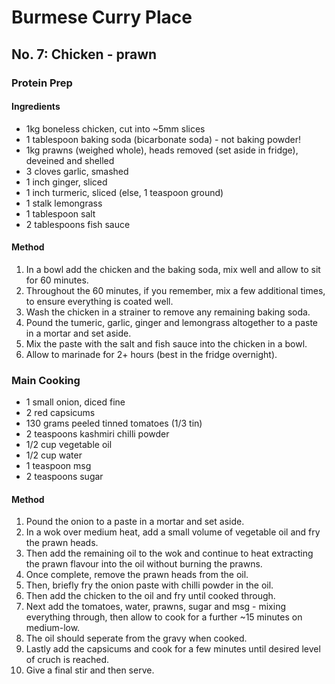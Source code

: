 # Burmese Curry Place

## No. 7: Chicken - prawn

### Protein Prep

#### Ingredients

* 1kg boneless chicken, cut into ~5mm slices
* 1 tablespoon baking soda (bicarbonate soda) - not baking powder!
* 1kg prawns (weighed whole), heads removed (set aside in fridge), deveined and shelled
* 3 cloves garlic, smashed
* 1 inch ginger, sliced
* 1 inch turmeric, sliced (else, 1 teaspoon ground)
* 1 stalk lemongrass
* 1 tablespoon salt
* 2 tablespoons fish sauce

#### Method

1. In a bowl add the chicken and the baking soda, mix well and allow to sit for 60 minutes.
1. Throughout the 60 minutes, if you remember, mix a few additional times, to ensure everything is coated well.
1. Wash the chicken in a strainer to remove any remaining baking soda.
1. Pound the tumeric, garlic, ginger and lemongrass altogether to a paste in a mortar and set aside.
1. Mix the paste with the salt and fish sauce into the chicken in a bowl.
1. Allow to marinade for 2+ hours (best in the fridge overnight).


### Main Cooking

* 1 small onion, diced fine
* 2 red capsicums
* 130 grams peeled tinned tomatoes (1/3 tin)
* 2 teaspoons kashmiri chilli powder
* 1/2 cup vegetable oil
* 1/2 cup water
* 1 teaspoon msg
* 2 teaspoons sugar

#### Method

1. Pound the onion to a paste in a mortar and set aside.
1. In a wok over medium heat, add a small volume of vegetable oil and fry the prawn heads.
1. Then add the remaining oil to the wok and continue to heat extracting the prawn flavour into the oil without burning the prawns.
1. Once complete, remove the prawn heads from the oil.
1. Then, briefly fry the onion paste with chilli powder in the oil.
1. Then add the chicken to the oil and fry until cooked through.
1. Next add the tomatoes, water, prawns, sugar and msg - mixing everything through, then allow to cook for a further ~15 minutes on medium-low.
1. The oil should seperate from the gravy when cooked.
1. Lastly add the capsicums and cook for a few minutes until desired level of cruch is reached.
1. Give a final stir and then serve.
